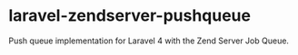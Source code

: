 laravel-zendserver-pushqueue
============================

Push queue implementation for Laravel 4 with the Zend Server Job Queue.
